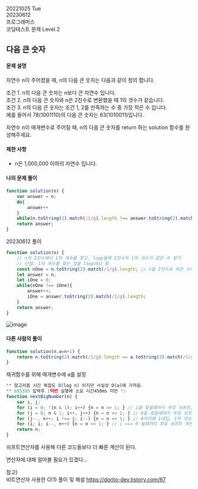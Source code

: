20221025 Tue  
20230612  
프로그래머스  
코딩테스트 문제 Level.2  

다음 큰 숫자
---
#### 문제 설명  
자연수 n이 주어졌을 때, n의 다음 큰 숫자는 다음과 같이 정의 합니다.  

조건 1. n의 다음 큰 숫자는 n보다 큰 자연수 입니다.   
조건 2. n의 다음 큰 숫자와 n은 2진수로 변환했을 때 1의 갯수가 같습니다.  
조건 3. n의 다음 큰 숫자는 조건 1, 2를 만족하는 수 중 가장 작은 수 입니다.  
예를 들어서 78(1001110)의 다음 큰 숫자는 83(1010011)입니다.  

자연수 n이 매개변수로 주어질 때, n의 다음 큰 숫자를 return 하는 solution 함수를 완성해주세요.  

#### 제한 사항  
- n은 1,000,000 이하의 자연수 입니다.

#### 나의 문제 풀이
```jsx
function solution(n) {
    var answer = n;
    do{
        answer++
    }
    while(n.toString(2).match(/1/g).length !== answer.toString(2).match(/1/g).length)
    return answer;
}
```
20230612 풀이  
```jsx
function solution(n) {
    // n의 2진수에서 1의 개수를 찾고, loop돌며 2진수의 1의 개수가 같은 수 찾기
    // 단점: 1의 개수를 찾는 것을 loop마다 함
    const nOne = n.toString(2).match(/1/g).length; // n을 2진수로 바꾼 수에서 1의 개수
    let answer = n;
    let iOne = 0;
    while(nOne !== iOne){
        answer++;
        iOne = answer.toString(2).match(/1/g).length;
    }
    return answer;
}
```
![image](https://github.com/eunseolYun/TIL/assets/97269267/ad6f518a-881d-4f0c-a2de-5f02a8ea0a6c)

#### 다른 사람의 풀이
```jsx
function solution(n,a=n+1) {
    return n.toString(2).match(/1/g).length == a.toString(2).match(/1/g).length ? a : solution(n,a+1);
}
```
재귀함수를 위해 매개변수에 a를 설정

```jsx
** 알고리즘 시간 복잡도 O(log n) 이지만 사실상 O(a)에 가까움.
** 655395 입력후 1억번 실행에 소요 시간450ms 미만 */
function nextBigNumber(n) {
    var i, j;
    for (i = 0; !(n & 1); i++) {n = n >> 1; } // 1을 찾을때까지 우로 쉬프트, 쉬프트 횟수 = i
    for (j = 0; n & 1; i++, j++) {n = n >> 1; } // 0을 찾을때까지 우로 쉬프트, 1의 갯수 = j
    for (j--, n++; i !== j; i--) {n = n << 1; } // 0자리에 1대입, 1의 갯수 -1, i === j 가 될때까지 죄로 쉬프트하면서 쉬프트 횟수 -1
    for (i; i; i--, n++) {n = n << 1; } // i === 0 될때까지 좌로 쉬프트 하면서 쉬프트 횟수 -1, 0자리에 1대입
    return n;
}
```
쉬프트연산자를 사용해 다른 코드들보다 더 빠른 계산이 된다.

연산자에 대해 알아볼 필요가 있겠다...

참고)  
비트연산자 사용한 O(1) 풀이 및 해설
https://dorito-dev.tistory.com/67
